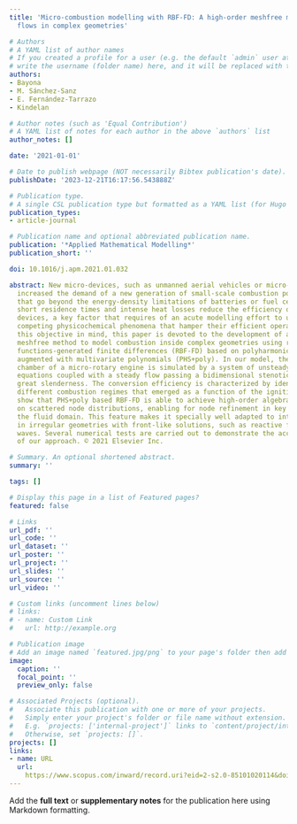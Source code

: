 ```yaml
---
title: 'Micro-combustion modelling with RBF-FD: A high-order meshfree method for reactive
  flows in complex geometries'

# Authors
# A YAML list of author names
# If you created a profile for a user (e.g. the default `admin` user at `content/authors/admin/`), 
# write the username (folder name) here, and it will be replaced with their full name and linked to their profile.
authors:
- Bayona
- M. Sánchez-Sanz
- E. Fernández-Tarrazo
- Kindelan

# Author notes (such as 'Equal Contribution')
# A YAML list of notes for each author in the above `authors` list
author_notes: []

date: '2021-01-01'

# Date to publish webpage (NOT necessarily Bibtex publication's date).
publishDate: '2023-12-21T16:17:56.543888Z'

# Publication type.
# A single CSL publication type but formatted as a YAML list (for Hugo requirements).
publication_types:
- article-journal

# Publication name and optional abbreviated publication name.
publication: '*Applied Mathematical Modelling*'
publication_short: ''

doi: 10.1016/j.apm.2021.01.032

abstract: New micro-devices, such as unmanned aerial vehicles or micro-robots, have
  increased the demand of a new generation of small-scale combustion power system
  that go beyond the energy-density limitations of batteries or fuel cells. The characteristics
  short residence times and intense heat losses reduce the efficiency of combustion-based
  devices, a key factor that requires of an acute modelling effort to understand the
  competing physicochemical phenomena that hamper their efficient operation. With
  this objective in mind, this paper is devoted to the development of a high-order
  meshfree method to model combustion inside complex geometries using radial basis
  functions-generated finite differences (RBF-FD) based on polyharmonic splines (PHS)
  augmented with multivariate polynomials (PHS+poly). In our model, the combustion
  chamber of a micro-rotary engine is simulated by a system of unsteady reaction-diffusion
  equations coupled with a steady flow passing a bidimensional stenotic channel of
  great slenderness. The conversion efficiency is characterized by identifying the
  different combustion regimes that emerged as a function of the ignition point. We
  show that PHS+poly based RBF-FD is able to achieve high-order algebraic convergence
  on scattered node distributions, enabling for node refinement in key regions of
  the fluid domain. This feature makes it specially well adapted to integrate problems
  in irregular geometries with front-like solutions, such as reactive fronts or shock
  waves. Several numerical tests are carried out to demonstrate the accuracy and effectiveness
  of our approach. © 2021 Elsevier Inc.

# Summary. An optional shortened abstract.
summary: ''

tags: []

# Display this page in a list of Featured pages?
featured: false

# Links
url_pdf: ''
url_code: ''
url_dataset: ''
url_poster: ''
url_project: ''
url_slides: ''
url_source: ''
url_video: ''

# Custom links (uncomment lines below)
# links:
# - name: Custom Link
#   url: http://example.org

# Publication image
# Add an image named `featured.jpg/png` to your page's folder then add a caption below.
image:
  caption: ''
  focal_point: ''
  preview_only: false

# Associated Projects (optional).
#   Associate this publication with one or more of your projects.
#   Simply enter your project's folder or file name without extension.
#   E.g. `projects: ['internal-project']` links to `content/project/internal-project/index.md`.
#   Otherwise, set `projects: []`.
projects: []
links:
- name: URL
  url: 
    https://www.scopus.com/inward/record.uri?eid=2-s2.0-85101020114&doi=10.1016%2fj.apm.2021.01.032&partnerID=40&md5=8f29b8b4e4b5ac35c83e6cc6703bf18f
---
```


Add the **full text** or **supplementary notes** for the publication here using Markdown formatting.
